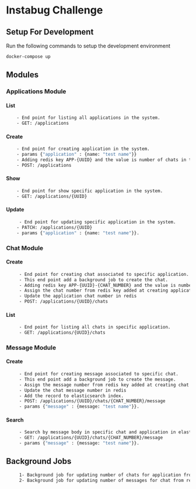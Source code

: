 # Instabug Challenge


## Setup For Development
Run the following commands to setup the development environment
```bash
docker-compose up
```

## Modules
### Applications Module
#### List
```bash
    - End point for listing all applications in the system.
    - GET: /applications 
```

#### Create
```bash
    - End point for creating application in the system.
    - params {"application" : {name: "test name"}}
    - Adding redis key APP-{UUID} and the value is number of chats in this application.
    - POST: /applications 
```

#### Show
```bash
    - End point for show specific application in the system.
    - GET: /applications/{UUID}
```

#### Update
```bash
     - End point for updating specific application in the system.
    - PATCH: /applications/{UUID}
    - params {"application" : {name: "test name"}}.
```

### Chat Module
#### Create
```bash
     - End point for creating chat associated to specific application.
     - This end point add a background job to create the chat.
     - Adding redis key APP-{UUID}-{CHAT_NUMBER} and the value is number of messages in this chat.
     - Assign the chat number from redis key added at creating application.
     - Update the application chat number in redis
     - POST: /applications/{UUID}/chats
```

#### List
```bash
     - End point for listing all chats in specific application.
     - GET: /applications/{UUID}/chats
```

### Message Module
#### Create
```bash
     - End point for creating message associated to specific chat.
     - This end point add a background job to create the message.
     - Assign the message number from redis key added at creating chat.
     - Update the chat message number in redis
     - Add the record to elasticsearch index.
     - POST: /applications/{UUID}/chats/{CHAT_NUMBER}/message
     - params {"message" : {message: "test name"}}.
```

#### Search
```bash
     - Search by message body in specific chat and application in elasticsearch.
     - GET: /applications/{UUID}/chats/{CHAT_NUMBER}/message
     - params {"message" : {message: "test name"}}.
```

## Background Jobs
```bash
     1- Background job for updating number of chats for application from redis run every 1 hour.
     2- Background job for updating number of messages for chat from redis run every 1 hour.
```